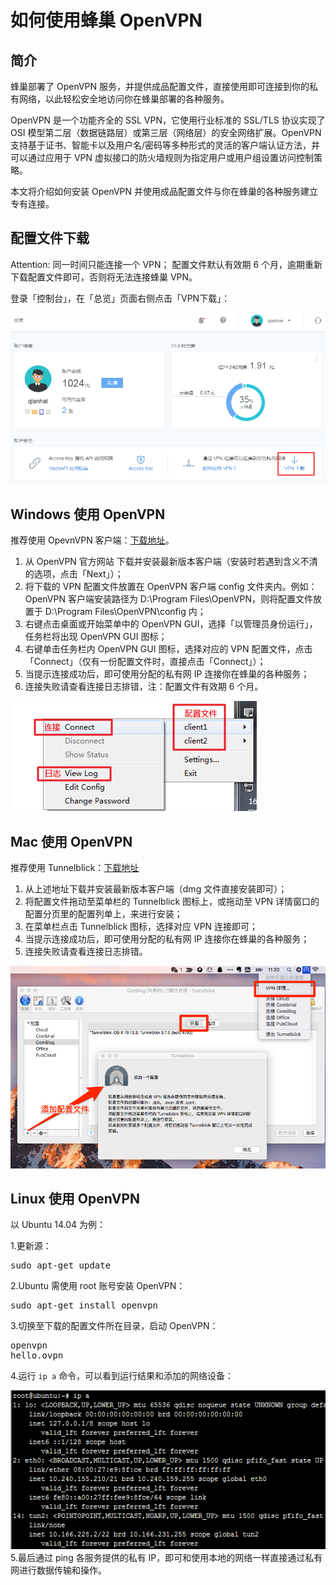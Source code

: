 # 如何使用蜂巢 OpenVPN

## 简介

蜂巢部署了 OpenVPN 服务，并提供成品配置文件，直接使用即可连接到你的私有网络，以此轻松安全地访问你在蜂巢部署的各种服务。

OpenVPN 是一个功能齐全的 SSL VPN，它使用行业标准的 SSL/TLS 协议实现了 OSI 模型第二层（数据链路层）或第三层（网络层）的安全网络扩展。OpenVPN 支持基于证书、智能卡以及用户名/密码等多种形式的灵活的客户端认证方法，并可以通过应用于 VPN 虚拟接口的防火墙规则为指定用户或用户组设置访问控制策略。

本文将介绍如何安装 OpenVPN 并使用成品配置文件与你在蜂巢的各种服务建立专有连接。

## 配置文件下载

<span>Attention:</span>
同一时间只能连接一个 VPN；
配置文件默认有效期 6 个月，逾期重新下载配置文件即可，否则将无法连接蜂巢 VPN。

登录「控制台」，在「总览」页面右侧点击「VPN下载」：

![](../image/如何使用蜂巢OpenVPN-配置文件下载.png)

## Windows 使用 OpenVPN

推荐使用 OpevnVPN 客户端：[下载地址](https://openvpn.net/index.php/open-source/downloads.html)。

1. 从 OpenVPN 官方网站 下载并安装最新版本客户端（安装时若遇到含义不清的选项，点击「Next」）；
2. 将下载的 VPN 配置文件放置在 OpenVPN 客户端 config 文件夹内。例如：OpenVPN 客户端安装路径为 D:\Program Files\OpenVPN，则将配置文件放置于 D:\Program Files\OpenVPN\config 内；
3. 右键点击桌面或开始菜单中的 OpenVPN GUI，选择「以管理员身份运行」，任务栏将出现 OpenVPN GUI 图标；
4. 右键单击任务栏内 OpenVPN GUI 图标，选择对应的 VPN 配置文件，点击「Connect」（仅有一份配置文件时，直接点击「Connect」）；
5. 当提示连接成功后，即可使用分配的私有网 IP 连接你在蜂巢的各种服务；
6. 连接失败请查看连接日志排错，注：配置文件有效期 6 个月。

![](../image/如何使用蜂巢OpenVPN-Windows.png)

## Mac 使用 OpenVPN

推荐使用 Tunnelblick：[下载地址](https://tunnelblick.net/downloads.html)

1. 从上述地址下载并安装最新版本客户端（dmg 文件直接安装即可）；
2. 将配置文件拖动至菜单栏的 Tunnelblick 图标上，或拖动至 VPN 详情窗口的配置分页里的配置列单上，来进行安装；
3. 在菜单栏点击 Tunnelblick 图标，选择对应 VPN 连接即可；
4. 当提示连接成功后，即可使用分配的私有网 IP 连接你在蜂巢的各种服务；
5. 连接失败请查看连接日志排错。

![](../image/如何使用蜂巢OpenVPN-Mac.png)

## Linux 使用 OpenVPN
以 Ubuntu 14.04 为例：

1.更新源：<pre>sudo apt-get update</pre>
2.Ubuntu 需使用 root 账号安装 OpenVPN：<pre>sudo apt-get install openvpn</pre>
3.切换至下载的配置文件所在目录，启动 OpenVPN：<pre>openvpn hello.ovpn</pre>
4.运行 <code>ip a</code> 命令，可以看到运行结果和添加的网络设备：

![](../image/如何使用蜂巢OpenVPN-Ubuntu.png)
5.最后通过 ping 各服务提供的私有 IP，即可和使用本地的网络一样直接通过私有网进行数据传输和操作。